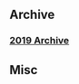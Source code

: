 ## Archive 

### [2019 Archive](https://github.com/Eunseo-Lee/Computer-Journey/tree/master/CTF%20Writeup/2019)

## Misc
